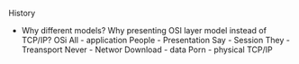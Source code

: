 History
- Why different models?
Why presenting OSI layer model instead of  TCP/IP?
OSi
All - application
People - Presentation
Say - Session
They - Treansport
Never - Networ
Download - data
Porn - physical
TCP/IP
